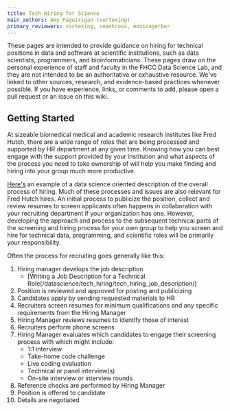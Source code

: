 ```yaml
---
title: Tech Hiring for Science
main_authors: Amy Paguirigan (vortexing)
primary_reviewers: vortexing, seankross, monicagerber
---
```


These pages are intended to provide guidance on hiring for technical positions
in data and software at scientific institutions, such as data scientists,
programmers, and bioinformaticians. These pages draw on the personal experience
of staff and faculty in the FHCC Data Science Lab, and they are not intended to
be an authoritative or exhaustive resource. We've linked to other sources,
research, and evidence-based practices whenever possible. If you have
experience, links, or comments to add, please open a pull request or an issue on
this wiki.

## Getting Started

At sizeable biomedical medical and academic research institutes like Fred Hutch,
there are a wide range of roles that are being processed and supported by HR
department at any given time.  Knowing how you can best engage with the support
provided by your institution and what aspects of the process you need to take
ownership of will help you make finding and hiring into your group much more
productive.  

[Here's](https://aiden-dataminer.medium.com/data-science-interviews-50f52b9359da)
an example of a data science oriented description of the overall process of
hiring.  Much of these processes and issues are also relevant for Fred Hutch
hires.  An initial process to publicize the position, collect and review resumes
to screen applicants often happens in collaboration with your recruiting
department if your organization has one.  However, developing the approach and
process to the subsequent technical parts of the screening and hiring process
for your own group to help you screen and hire for technical data, programming,
and scientific roles will be primarily your responsibility. 

Often the process for recruiting goes generally like this:

1. Hiring manager develops the job description
    + [Writing a Job Description for a Technical Role(/datascience/tech_hiring/tech_hiring_job_description/)
2. Position is reviewed and approved for posting and publicizing
3. Candidates apply by sending requested materials to HR
4. Recruiters screen resumes for minimum qualifications and any specific
   requirements from the Hiring Manager
5. Hiring Manager reviews resumes to identify those of interest
6. Recruiters perform phone screens
7. Hiring Manager evaluates which candidates to engage their screening process
   with which might include:
    - 1:1 interview
    - Take-home code challenge
    - Live coding evaluation
    - Technical or panel interview(s)
    - On-site interview or interview rounds
8. Reference checks are performed by Hiring Manager 
9. Position is offered to candidate
10. Details are negotiated

